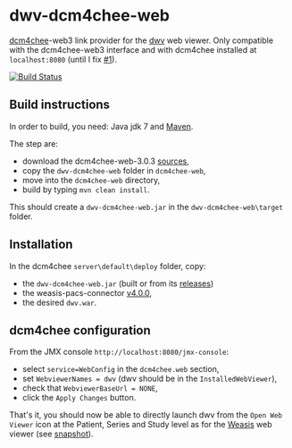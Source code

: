 dwv-dcm4chee-web
================

[dcm4chee](http://www.dcm4che.org/)-web3 link provider for the [dwv](https://github.com/ivmartel/dwv) web viewer. Only compatible with the dcm4chee-web3 interface and with dcm4chee installed at `localhost:8080` (until I fix [#1](https://github.com/ivmartel/dwv-dcm4chee-web/issues/1)).

[![Build Status](https://travis-ci.org/ivmartel/dwv-dcm4chee-web.svg?branch=master)](https://travis-ci.org/ivmartel/dwv-dcm4chee-web)

Build instructions
------------------
In order to build, you need: Java jdk 7 and [Maven](http://maven.apache.org/download.cgi).

The step are:
 * download the dcm4chee-web-3.0.3 [sources](http://sourceforge.net/projects/dcm4che/files/dcm4chee-web/3.0.3/dcm4chee-web-3.0.3-src.zip/download),
 * copy the `dwv-dcm4chee-web` folder in `dcm4chee-web`,
 * move into the `dcm4chee-web` directory,
 * build by typing `mvn clean install`.

This should create a `dwv-dcm4chee-web.jar` in the `dwv-dcm4chee-web\target` folder.

Installation
------------
In the dcm4chee `server\default\deploy` folder, copy:
 * the `dwv-dcm4chee-web.jar` (built or from its [releases](https://github.com/ivmartel/dwv-dcm4chee-web/releases))
 * the weasis-pacs-connector [v4.0.0](http://sourceforge.net/projects/dcm4che/files/Weasis/weasis-pacs-connector/4.0.0/weasis-pacs-connector.war/download),
 * the desired `dwv.war`.

dcm4chee configuration
----------------------
From the JMX console `http://localhost:8080/jmx-console`:
 * select `service=WebConfig` in the `dcm4chee.web` section,
 * set `WebviewerNames = dwv` (dwv should be in the `InstalledWebViewer`),
 * check that `WebviewerBaseUrl = NONE`,
 * click the `Apply Changes` button.

That's it, you should now be able to directly launch dwv from the `Open Web Viewer` icon at the Patient, Series and Study level as for the [Weasis](http://www.dcm4che.org/confluence/display/WEA/Installing+Weasis+in+DCM4CHEE) web viewer (see [snapshot](http://www.dcm4che.org/confluence/download/attachments/16121882/screen1b.png)).

 
 
